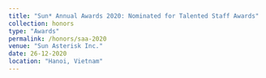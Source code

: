 ```yaml
---
title: "Sun* Annual Awards 2020: Nominated for Talented Staff Awards"
collection: honors
type: "Awards"
permalink: /honors/saa-2020
venue: "Sun Asterisk Inc."
date: 26-12-2020
location: "Hanoi, Vietnam"
---
```

